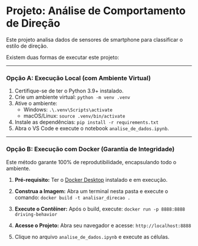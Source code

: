 # Projeto: Análise de Comportamento de Direção

Este projeto analisa dados de sensores de smartphone para classificar o estilo de direção.

Existem duas formas de executar este projeto:

---

### Opção A: Execução Local (com Ambiente Virtual)

1. Certifique-se de ter o Python 3.9+ instalado.
2. Crie um ambiente virtual:
   `python -m venv .venv`
3. Ative o ambiente:
   - Windows: `.\.venv\Scripts\activate`
   - macOS/Linux: `source .venv/bin/activate`
4. Instale as dependências:
   `pip install -r requirements.txt`
5. Abra o VS Code e execute o notebook `analise_de_dados.ipynb`.

---

### Opção B: Execução com Docker (Garantia de Integridade)

Este método garante 100% de reprodutibilidade, encapsulando todo o ambiente.

1. **Pré-requisito:** Ter o [Docker Desktop](https://www.docker.com/products/docker-desktop/) instalado e em execução.

2. **Construa a Imagem:**
   Abra um terminal nesta pasta e execute o comando:
   `docker build -t analisar_direcao .`

3. **Execute o Contêiner:**
   Após o build, execute:
   `docker run -p 8888:8888 driving-behavior`

4. **Acesse o Projeto:**
   Abra seu navegador e acesse: `http://localhost:8888`

5. Clique no arquivo `analise_de_dados.ipynb` e execute as células.